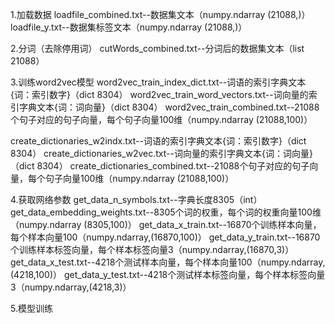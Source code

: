 1.加载数据
loadfile_combined.txt--数据集文本（numpy.ndarray (21088,)）
loadfile_y.txt--数据集标签文本（numpy.ndarray (21088,)）

2.分词（去除停用词）
cutWords_combined.txt--分词后的数据集文本（list 21088）

3.训练word2vec模型
word2vec_train_index_dict.txt--词语的索引字典文本{词：索引数字}（dict 8304）
word2vec_train_word_vectors.txt--词向量的索引字典文本{词：词向量}（dict 8304）
word2vec_train_combined.txt--21088个句子对应的句子向量，每个句子向量100维（numpy.ndarray (21088,100)）

create_dictionaries_w2indx.txt--词语的索引字典文本{词：索引数字}（dict 8304）
create_dictionaries_w2vec.txt--词向量的索引字典文本{词：词向量}（dict 8304）
create_dictionaries_combined.txt--21088个句子对应的句子向量，每个句子向量100维（numpy.ndarray (21088,100)）

4.获取网络参数
get_data_n_symbols.txt--字典长度8305（int）
get_data_embedding_weights.txt--8305个词的权重，每个词的权重向量100维（numpy.ndarray (8305,100)）
get_data_x_train.txt--16870个训练样本向量，每个样本向量100（numpy.ndarray,(16870,100)）
get_data_y_train.txt--16870个训练样本标签向量，每个样本标签向量3（numpy.ndarray,(16870,3)）
get_data_x_test.txt--4218个测试样本向量，每个样本向量100（numpy.ndarray,(4218,100)）
get_data_y_test.txt--4218个测试样本标签向量，每个样本标签向量3（numpy.ndarray,(4218,3)）

5.模型训练